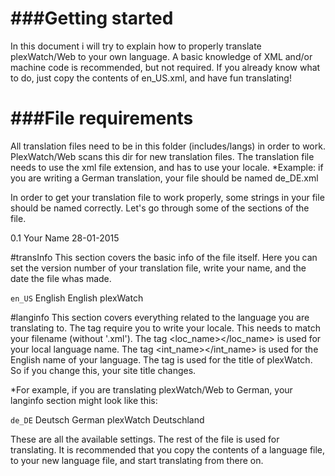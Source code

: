 ###Getting started
===================
In this document i will try to explain how to properly translate plexWatch/Web to your own language.
A basic knowledge of XML and/or machine code is recommended, but not required.
If you already know what to do, just copy the contents of en_US.xml, and have fun translating!

###File requirements
=====================
All translation files need to be in this folder (includes/langs) in order to work.
PlexWatch/Web scans this dir for new translation files.
The translation file needs to use the xml file extension, and has to use your locale.
*Example: if you are writing a German translation, your file should be named de_DE.xml

In order to get your translation file to work properly, some strings in your file should be named correctly.
Let's go through some of the sections of the file.

<transInfo>
	<version>0.1</version>
	<author>Your Name</author>
	<date>28-01-2015</date>
</transInfo>

#transInfo
This section covers the basic info of the file itself.
Here you can set the version number of your translation file, write your name, and the date the file whas made.

<langinfo>
	<code>en_US</code>
	<loc_name>English</loc_name>
	<int_name>English</int_name>
	<siteTitle>plexWatch</siteTitle>
</langinfo>

#langinfo
This section covers everything related to the language you are translating to.
The tag <code></code> require you to write your locale. This needs to match your filename (without '.xml').
The tag <loc_name></loc_name> is used for your local language name.
The tag <int_name></int_name> is used for the English name of your language.
The tag <siteTitle></siteTitle> is used for the title of plexWatch. So if you change this, your site title changes.

*For example, if you are translating plexWatch/Web to German, your langinfo section might look like this:

<langinfo>
	<code>de_DE</code>
	<loc_name>Deutsch</loc_name>
	<int_name>German</int_name>
	<siteTitle>plexWatch Deutschland</siteTitle>
</langinfo>



These are all the available settings. The rest of the file is used for translating.
It is recommended that you copy the contents of a language file, to your new language file, and start translating from there on.